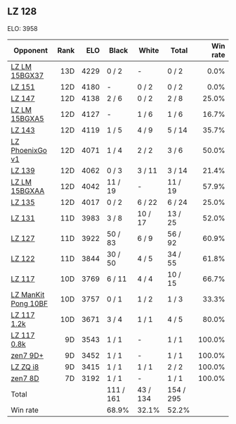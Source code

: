 ## LZ 128 ##

ELO: 3958

Opponent | Rank | ELO | Black | White | Total | Win rate
---------|-----:|----:|-------|-------|-------|-------:
[LZ LM 15BGX37](LZ%20LM%2015BGX37.md) | 13D | 4229 | 0 / 2 | - | 0 / 2 | 0.0%
[LZ 151](LZ%20151.md) | 12D | 4180 | - | 0 / 2 | 0 / 2 | 0.0%
[LZ 147](LZ%20147.md) | 12D | 4138 | 2 / 6 | 0 / 2 | 2 / 8 | 25.0%
[LZ LM 15BGXA5](LZ%20LM%2015BGXA5.md) | 12D | 4127 | - | 1 / 6 | 1 / 6 | 16.7%
[LZ 143](LZ%20143.md) | 12D | 4119 | 1 / 5 | 4 / 9 | 5 / 14 | 35.7%
[LZ PhoenixGo v1](LZ%20PhoenixGo%20v1.md) | 12D | 4071 | 1 / 4 | 2 / 2 | 3 / 6 | 50.0%
[LZ 139](LZ%20139.md) | 12D | 4062 | 0 / 3 | 3 / 11 | 3 / 14 | 21.4%
[LZ LM 15BGXAA](LZ%20LM%2015BGXAA.md) | 12D | 4042 | 11 / 19 | - | 11 / 19 | 57.9%
[LZ 135](LZ%20135.md) | 12D | 4017 | 0 / 2 | 6 / 22 | 6 / 24 | 25.0%
[LZ 131](LZ%20131.md) | 11D | 3983 | 3 / 8 | 10 / 17 | 13 / 25 | 52.0%
[LZ 127](LZ%20127.md) | 11D | 3922 | 50 / 83 | 6 / 9 | 56 / 92 | 60.9%
[LZ 122](LZ%20122.md) | 11D | 3844 | 30 / 50 | 4 / 5 | 34 / 55 | 61.8%
[LZ 117](LZ%20117.md) | 10D | 3769 | 6 / 11 | 4 / 4 | 10 / 15 | 66.7%
[LZ ManKit Pong 10BF](LZ%20ManKit%20Pong%2010BF.md) | 10D | 3757 | 0 / 1 | 1 / 2 | 1 / 3 | 33.3%
[LZ 117 1.2k](LZ%20117%201.2k.md) | 10D | 3671 | 3 / 4 | 1 / 1 | 4 / 5 | 80.0%
[LZ 117 0.8k](LZ%20117%200.8k.md) | 9D | 3543 | 1 / 1 | - | 1 / 1 | 100.0%
[zen7 9D+](zen7%209D+.md) | 9D | 3452 | 1 / 1 | - | 1 / 1 | 100.0%
[LZ ZQ i8](LZ%20ZQ%20i8.md) | 9D | 3415 | 1 / 1 | 1 / 1 | 2 / 2 | 100.0%
[zen7 8D](zen7%208D.md) | 7D | 3192 | 1 / 1 | - | 1 / 1 | 100.0%
Total | | | 111 / 161 | 43 / 134 | 154 / 295 | 
Win rate| | | 68.9% | 32.1% | 52.2% | 
